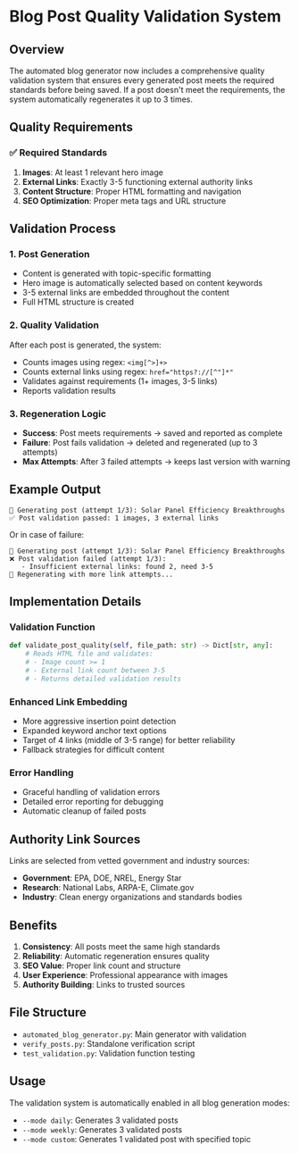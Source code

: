 # Blog Post Quality Validation System

## Overview
The automated blog generator now includes a comprehensive quality validation system that ensures every generated post meets the required standards before being saved. If a post doesn't meet the requirements, the system automatically regenerates it up to 3 times.

## Quality Requirements

### ✅ Required Standards
1. **Images**: At least 1 relevant hero image
2. **External Links**: Exactly 3-5 functioning external authority links
3. **Content Structure**: Proper HTML formatting and navigation
4. **SEO Optimization**: Proper meta tags and URL structure

## Validation Process

### 1. Post Generation
- Content is generated with topic-specific formatting
- Hero image is automatically selected based on content keywords
- 3-5 external links are embedded throughout the content
- Full HTML structure is created

### 2. Quality Validation
After each post is generated, the system:
- Counts images using regex: `<img[^>]+>`
- Counts external links using regex: `href="https?://[^"]*"`
- Validates against requirements (1+ images, 3-5 links)
- Reports validation results

### 3. Regeneration Logic
- **Success**: Post meets requirements → saved and reported as complete
- **Failure**: Post fails validation → deleted and regenerated (up to 3 attempts)
- **Max Attempts**: After 3 failed attempts → keeps last version with warning

## Example Output
```
📝 Generating post (attempt 1/3): Solar Panel Efficiency Breakthroughs
✅ Post validation passed: 1 images, 3 external links
```

Or in case of failure:
```
📝 Generating post (attempt 1/3): Solar Panel Efficiency Breakthroughs
❌ Post validation failed (attempt 1/3):
   - Insufficient external links: found 2, need 3-5
🔄 Regenerating with more link attempts...
```

## Implementation Details

### Validation Function
```python
def validate_post_quality(self, file_path: str) -> Dict[str, any]:
    # Reads HTML file and validates:
    # - Image count >= 1
    # - External link count between 3-5
    # - Returns detailed validation results
```

### Enhanced Link Embedding
- More aggressive insertion point detection
- Expanded keyword anchor text options
- Target of 4 links (middle of 3-5 range) for better reliability
- Fallback strategies for difficult content

### Error Handling
- Graceful handling of validation errors
- Detailed error reporting for debugging
- Automatic cleanup of failed posts

## Authority Link Sources
Links are selected from vetted government and industry sources:
- **Government**: EPA, DOE, NREL, Energy Star
- **Research**: National Labs, ARPA-E, Climate.gov
- **Industry**: Clean energy organizations and standards bodies

## Benefits
1. **Consistency**: All posts meet the same high standards
2. **Reliability**: Automatic regeneration ensures quality
3. **SEO Value**: Proper link count and structure
4. **User Experience**: Professional appearance with images
5. **Authority Building**: Links to trusted sources

## File Structure
- `automated_blog_generator.py`: Main generator with validation
- `verify_posts.py`: Standalone verification script
- `test_validation.py`: Validation function testing

## Usage
The validation system is automatically enabled in all blog generation modes:
- `--mode daily`: Generates 3 validated posts
- `--mode weekly`: Generates 3 validated posts  
- `--mode custom`: Generates 1 validated post with specified topic
